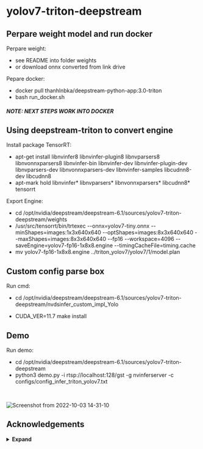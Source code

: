 # yolov7-triton-deepstream

## Perpare weight model and run docker 
Perpare weight:
* see README into folder weights
* or download onnx converted from link drive

Pepare docker: 
* docker pull thanhlnbka/deepstream-python-app:3.0-triton <br/>
* bash run_docker.sh <br/>

##### NOTE: NEXT STEPS WORK INTO DOCKER
## Using deepstream-triton to convert engine
Install package TensorRT: 
*  apt-get install libnvinfer8 libnvinfer-plugin8 libnvparsers8 libnvonnxparsers8 libnvinfer-bin libnvinfer-dev libnvinfer-plugin-dev libnvparsers-dev libnvonnxparsers-dev libnvinfer-samples libcudnn8-dev libcudnn8 <br/>
* apt-mark hold libnvinfer* libnvparsers* libnvonnxparsers* libcudnn8* tensorrt <br/>

Export Engine: 
* cd /opt/nvidia/deepstream/deepstream-6.1/sources/yolov7-triton-deepstream/weights
* /usr/src/tensorrt/bin/trtexec --onnx=yolov7-tiny.onnx --minShapes=images:1x3x640x640 --optShapes=images:8x3x640x640 --maxShapes=images:8x3x640x640 --fp16 --workspace=4096 --saveEngine=yolov7-fp16-1x8x8.engine --timingCacheFile=timing.cache <br/>
* mv yolov7-fp16-1x8x8.engine ../triton_yolov7/yolov7/1/model.plan
## Custom config parse box 
Run cmd:
* cd /opt/nvidia/deepstream/deepstream-6.1/sources/yolov7-triton-deepstream/nvdsinfer_custom_impl_Yolo <br/>

* CUDA_VER=11.7 make install

## Demo 
Run demo:
* cd /opt/nvidia/deepstream/deepstream-6.1/sources/yolov7-triton-deepstream
* python3 demo.py -i rtsp://localhost:128/gst -g nvinferserver -c configs/config_infer_triton_yolov7.txt
<br/>

![Screenshot from 2022-10-03 14-31-10](https://user-images.githubusercontent.com/56015771/193529486-2609b621-12d8-4390-8092-a42f76bd3cd5.png)


## Acknowledgements

<details><summary> <b>Expand</b> </summary>

* [https://github.com/WongKinYiu/yolov7](https://github.com/WongKinYiu/yolov7)
* [https://github.com/NVIDIA-AI-IOT/deepstream_python_apps](https://github.com/NVIDIA-AI-IOT/deepstream_python_apps)

</details>
